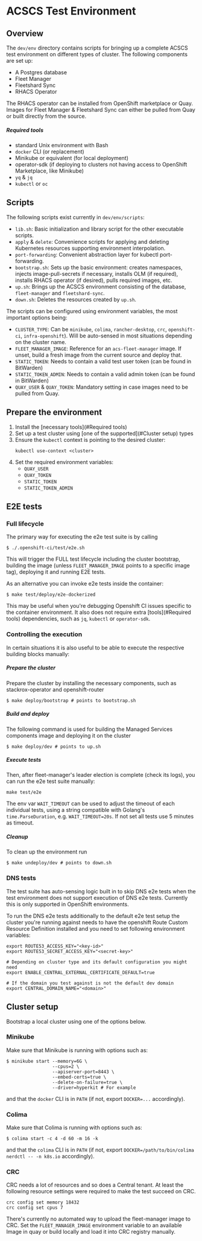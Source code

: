 # ACSCS Test Environment

## Overview
The `dev/env` directory contains scripts for bringing up a complete ACSCS test environment on different
types of cluster. The following components are set up:

* A Postgres database
* Fleet Manager
* Fleetshard Sync
* RHACS Operator

The RHACS operator can be installed from OpenShift marketplace or Quay. Images for Fleet Manager & Fleetshard Sync can either be pulled from Quay or built directly from the source.

##### Required tools
* standard Unix environment with Bash
* `docker` CLI (or replacement)
* Minikube or equivalent (for local deployment)
* operator-sdk (if deploying to clusters not having access to OpenShift Marketplace, like Minikube)
* `yq` & `jq`
* `kubectl` or `oc`

## Scripts

The following scripts exist currently in `dev/env/scripts`:

* `lib.sh`: Basic initialization and library script for the other executable scripts.
* `apply` & `delete`: Convenience scripts for applying and deleting Kubernetes resources supporting environment interpolation.
* `port-forwarding`: Convenient abstraction layer for kubectl port-forwarding.
* `bootstrap.sh`: Sets up the basic environment: creates namespaces, injects image-pull-secrets if necessary, installs OLM (if required), installs RHACS operator (if desired), pulls required images, etc.
* `up.sh`: Brings up the ACSCS environment consisting of the database, `fleet-manager` and `fleetshard-sync`.
* `down.sh`: Deletes the resources created by `up.sh`.

The scripts can be configured using environment variables, the most important options being:

* `CLUSTER_TYPE`: Can be `minikube`, `colima`, `rancher-desktop`, `crc`, `openshift-ci`, `infra-openshift`). Will be
  auto-sensed in most situations depending on the cluster name.
* `FLEET_MANAGER_IMAGE`: Reference for an `acs-fleet-manager` image. If unset, build a fresh image from the current source and deploy that.
* `STATIC_TOKEN`: Needs to contain a valid test user token (can be found in BitWarden)
* `STATIC_TOKEN_ADMIN`: Needs to contain a valid admin token (can be found in BitWarden)
* `QUAY_USER` & `QUAY_TOKEN`: Mandatory setting in case images need to be pulled from Quay.

## Prepare the environment
1. Install the [necessary tools](#Required tools)
1. Set up a test cluster using [one of the supported](#Cluster setup) types
1. Ensure the `kubectl` context is pointing to the desired cluster:
    ```shell
    kubectl use-context <cluster>
    ```  
1. Set the required environment variables:
   * `QUAY_USER`
   * `QUAY_TOKEN`
   * `STATIC_TOKEN`
   * `STATIC_TOKEN_ADMIN`

## E2E tests

### Full lifecycle
The primary way for executing the e2e test suite is by calling
```shell
$ ./.openshift-ci/test/e2e.sh
```
This will trigger the FULL test lifecycle including the cluster bootstrap, building the image (unless `FLEET_MANAGER_IMAGE` points to a specific image tag), deploying it and running E2E tests.

As an alternative you can invoke e2e tests inside the container:
```shell
$ make test/deploy/e2e-dockerized
```
This may be useful when you're debugging Openshift CI issues specific to the container environment.
It also does not require extra [tools](#Required tools) dependencies, such as `jq`, `kubectl` or `operator-sdk`.

### Controlling the execution
In certain situations it is also useful to be able to execute the respective building blocks manually:
##### Prepare the cluster
Prepare the cluster by installing the necessary components, such as stackrox-operator and openshift-router
```shell
$ make deploy/bootstrap # points to bootstrap.sh
```
##### Build and deploy
The following command is used for building the Managed Services components image and deploying it on the cluster
```shell
$ make deploy/dev # points to up.sh
```
##### Execute tests
Then, after fleet-manager's leader election is complete (check its logs), you can run the e2e test
suite manually:
```shell
make test/e2e
```
The env var `WAIT_TIMEOUT` can be used to adjust the timeout of each individual tests, using a string compatible with Golang's `time.ParseDuration`, e.g. `WAIT_TIMEOUT=20s`. If not set all tests use 5 minutes as timeout.

##### Cleanup
To clean up the environment run
```shell
$ make undeploy/dev # points to down.sh
```

### DNS tests

The test suite has auto-sensing logic built in to skip DNS e2e tests when the test environment does  not support execution of DNS e2e tests. Currently this is only supported in OpenShift environments.

To run the DNS e2e tests additionally to the default e2e test setup the cluster you're running against needs to have the openshift Route Custom Resource Definition installed and you need to set following environment variables:

```shell
export ROUTE53_ACCESS_KEY="<key-id>"
export ROUTE53_SECRET_ACCESS_KEY="<secret-key>"

# Depending on cluster type and its default configuration you might need
export ENABLE_CENTRAL_EXTERNAL_CERTIFICATE_DEFAULT=true

# If the domain you test against is not the default dev domain
export CENTRAL_DOMAIN_NAME="<domain>"
```


## Cluster setup
Bootstrap a local cluster using one of the options below.

### Minikube

Make sure that Minikube is running with options such as:
```shell
$ minikube start --memory=6G \
                 --cpus=2 \
                 --apiserver-port=8443 \
                 --embed-certs=true \
                 --delete-on-failure=true \
                 --driver=hyperkit # For example
```

and that the `docker` CLI is in `PATH` (if not, export `DOCKER=...` accordingly).

### Colima

Make sure that Colima is running with options such as:
```shell
$ colima start -c 4 -d 60 -m 16 -k
```

and that the `colima` CLI is in `PATH` (if not, export `DOCKER=/path/to/bin/colima nerdctl -- -n k8s.io` accordingly).

### CRC

CRC needs a lot of resources and so does a Central tenant. At least the following resource settings were required to make the test succeed on CRC.

```shell
crc config set memory 18432
crc config set cpus 7
```

There's currently no automated way to upload the fleet-manager image to CRC. Set the `FLEET_MANAGER_IMAGE` environment variable to an available Image in quay or build locally and load it into CRC registry manually.
